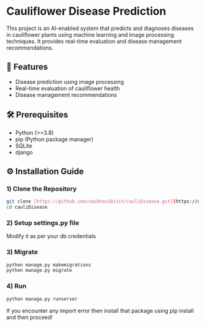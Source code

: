 # Cauliflower Disease Prediction

This project is an AI-enabled system that predicts and diagnoses diseases in cauliflower plants using machine learning and image processing techniques. It provides real-time evaluation and disease management recommendations.

## 🚀 Features
- Disease prediction using image processing
- Real-time evaluation of cauliflower health
- Disease management recommendations

## 🛠️ Prerequisites
- Python (>=3.8)
- pip (Python package manager)
- SQLite
- django 

## ⚙️ Installation Guide

### 1) Clone the Repository
```bash
git clone [https://github.com/vaibhaviDixit/cauliDisease.git](https://github.com/vaibhaviDixit/cauliDisease.git)
cd cauliDisease
```
### 2) Setup settings.py file
Modify it as per your db credentials

### 3) Migrate
```bash
python manage.py makemigrations
python manage.py migrate
```

### 4) Run
```bash
python manage.py runserver
```


If you encounter any import error then install that package using pip install and then proceed!




